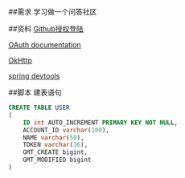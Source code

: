 
##需求
学习做一个问答社区

##资料
[Github授权登陆](https://developer.github.com/apps/building-oauth-apps/creating-an-oauth-app/)

[OAuth documentation](https://developer.github.com/apps/building-oauth-apps/authorizing-oauth-apps/)

[OkHttp](https://github.com/square/okhttp)

[spring devtools](https://docs.spring.io/spring-boot/docs/2.0.0.RC1/reference/htmlsingle/#using-boot-devtools)

##脚本
建表语句
```sql
CREATE TABLE USER
(
    ID int AUTO_INCREMENT PRIMARY KEY NOT NULL,
    ACCOUNT_ID varchar(100),
    NAME varchar(50),
    TOKEN varchar(36),
    GMT_CREATE bigint,
    GMT_MODIFIED bigint
)
```

	

